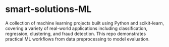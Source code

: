 # smart-solutions-ML
A collection of machine learning projects built using Python and scikit-learn, covering a variety of real-world applications including classification, regression, clustering, and fraud detection. This repo demonstrates practical ML workflows from data preprocessing to model evaluation.
